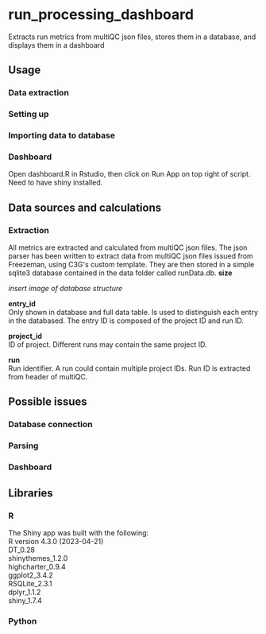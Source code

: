 # run_processing_dashboard
Extracts run metrics from multiQC json files, stores them in a database, and displays them in a dashboard

## Usage
### Data extraction

### Setting up
### Importing data to database
### Dashboard
Open dashboard.R in Rstudio, then click on Run App on top right of script. Need to have shiny installed.

## Data sources and calculations
### Extraction
All metrics are extracted and calculated from multiQC json files. The json parser has been written to extract data from multiQC json files issued from Freezeman, using C3G's custom template. They are then stored in a simple sqlite3 database contained in the data folder called runData.db.
**size**


*insert image of database structure*

**entry_id** <br>
Only shown in database and full data table. Is used to distinguish each entry in the databased. The entry ID is composed of the project ID and run ID.

**project_id** <br>
ID of project. Different runs may contain the same project ID.

**run** <br>
Run identifier. A run could contain multiple project IDs. Run ID is extracted from header of multiQC.

## Possible issues
### Database connection
### Parsing
### Dashboard

## Libraries
### R
<p>
The Shiny app was built with the following: <br>
R version 4.3.0 (2023-04-21)  <br>
DT_0.28 <br>
shinythemes_1.2.0 <br>
highcharter_0.9.4 <br>
ggplot2_3.4.2 <br>    
RSQLite_2.3.1 <br>    
dplyr_1.1.2 <br>
shiny_1.7.4 <br>

### Python
